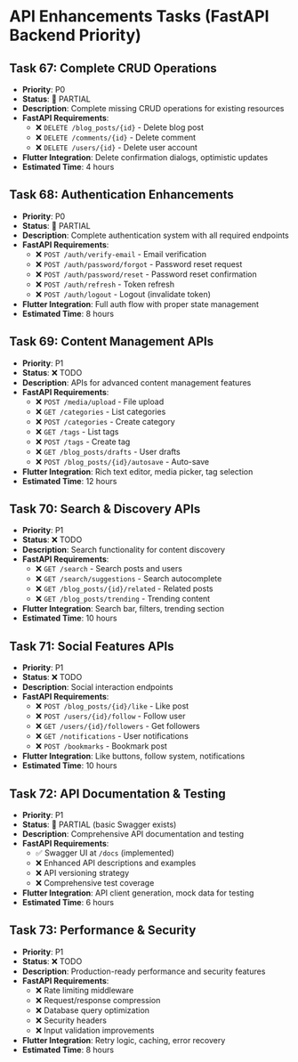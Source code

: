 # API Enhancements Tasks (FastAPI Backend Priority)

## Task 67: Complete CRUD Operations
- **Priority**: P0
- **Status**: 🚧 PARTIAL
- **Description**: Complete missing CRUD operations for existing resources
- **FastAPI Requirements**:
  - ❌ `DELETE /blog_posts/{id}` - Delete blog post
  - ❌ `DELETE /comments/{id}` - Delete comment  
  - ❌ `DELETE /users/{id}` - Delete user account
- **Flutter Integration**: Delete confirmation dialogs, optimistic updates
- **Estimated Time**: 4 hours

## Task 68: Authentication Enhancements
- **Priority**: P0
- **Status**: 🚧 PARTIAL
- **Description**: Complete authentication system with all required endpoints  
- **FastAPI Requirements**:
  - ❌ `POST /auth/verify-email` - Email verification
  - ❌ `POST /auth/password/forgot` - Password reset request
  - ❌ `POST /auth/password/reset` - Password reset confirmation
  - ❌ `POST /auth/refresh` - Token refresh
  - ❌ `POST /auth/logout` - Logout (invalidate token)
- **Flutter Integration**: Full auth flow with proper state management
- **Estimated Time**: 8 hours

## Task 69: Content Management APIs  
- **Priority**: P1
- **Status**: ❌ TODO
- **Description**: APIs for advanced content management features
- **FastAPI Requirements**:
  - ❌ `POST /media/upload` - File upload
  - ❌ `GET /categories` - List categories  
  - ❌ `POST /categories` - Create category
  - ❌ `GET /tags` - List tags
  - ❌ `POST /tags` - Create tag
  - ❌ `GET /blog_posts/drafts` - User drafts
  - ❌ `POST /blog_posts/{id}/autosave` - Auto-save
- **Flutter Integration**: Rich text editor, media picker, tag selection
- **Estimated Time**: 12 hours

## Task 70: Search & Discovery APIs
- **Priority**: P1
- **Status**: ❌ TODO
- **Description**: Search functionality for content discovery
- **FastAPI Requirements**:
  - ❌ `GET /search` - Search posts and users
  - ❌ `GET /search/suggestions` - Search autocomplete
  - ❌ `GET /blog_posts/{id}/related` - Related posts
  - ❌ `GET /blog_posts/trending` - Trending content
- **Flutter Integration**: Search bar, filters, trending section
- **Estimated Time**: 10 hours

## Task 71: Social Features APIs
- **Priority**: P1
- **Status**: ❌ TODO
- **Description**: Social interaction endpoints
- **FastAPI Requirements**:
  - ❌ `POST /blog_posts/{id}/like` - Like post
  - ❌ `POST /users/{id}/follow` - Follow user
  - ❌ `GET /users/{id}/followers` - Get followers
  - ❌ `GET /notifications` - User notifications
  - ❌ `POST /bookmarks` - Bookmark post
- **Flutter Integration**: Like buttons, follow system, notifications
- **Estimated Time**: 10 hours

## Task 72: API Documentation & Testing
- **Priority**: P1
- **Status**: 🚧 PARTIAL (basic Swagger exists)
- **Description**: Comprehensive API documentation and testing
- **FastAPI Requirements**:
  - ✅ Swagger UI at `/docs` (implemented)
  - ❌ Enhanced API descriptions and examples
  - ❌ API versioning strategy
  - ❌ Comprehensive test coverage
- **Flutter Integration**: API client generation, mock data for testing
- **Estimated Time**: 6 hours

## Task 73: Performance & Security
- **Priority**: P1
- **Status**: ❌ TODO
- **Description**: Production-ready performance and security features
- **FastAPI Requirements**:
  - ❌ Rate limiting middleware
  - ❌ Request/response compression
  - ❌ Database query optimization
  - ❌ Security headers
  - ❌ Input validation improvements
- **Flutter Integration**: Retry logic, caching, error recovery
- **Estimated Time**: 8 hours